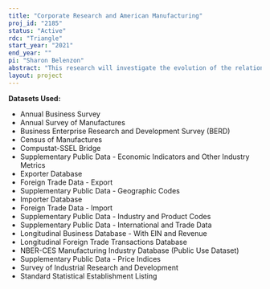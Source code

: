 ```yaml
---
title: "Corporate Research and American Manufacturing"
proj_id: "2185"
status: "Active"
rdc: "Triangle"
start_year: "2021"
end_year: ""
pi: "Sharon Belenzon"
abstract: "This research will investigate the evolution of the relationship between scientific research and manufacturing capabilities in American firms over the last few decades of the 20th century. The researchers will use internal U.S. Census Bureau microdata alongside a comprehensive firm-level, researcher-created listing of scientific articles published in "hard science" journals by corporate scientists. The linked data will allow the researchers to study the relationship between corporate research and manufacturing and investigate the mechanisms underlying that relationship, as they specifically estimate the impact of offshoring and other factors on scientific output by firms. The research will also describe the allocation of research activity by country, comparing the distribution of research and development (R&D) activity by company location (domestic versus international) to the location of the publishing author(s) in the external database."
layout: project
---
```


**Datasets Used:**

  - Annual Business Survey 
  - Annual Survey of Manufactures 
  - Business Enterprise Research and Development Survey (BERD) 
  - Census of Manufactures 
  - Compustat-SSEL Bridge 
  - Supplementary Public Data - Economic Indicators and Other Industry Metrics 
  - Exporter Database 
  - Foreign Trade Data - Export 
  - Supplementary Public Data - Geographic Codes 
  - Importer Database 
  - Foreign Trade Data - Import 
  - Supplementary Public Data - Industry and Product Codes 
  - Supplementary Public Data - International and Trade Data 
  - Longitudinal Business Database - With EIN and Revenue 
  - Longitudinal Foreign Trade Transactions Database 
  - NBER-CES Manufacturing Industry Database (Public Use Dataset) 
  - Supplementary Public Data - Price Indices 
  - Survey of Industrial Research and Development 
  - Standard Statistical Establishment Listing 

